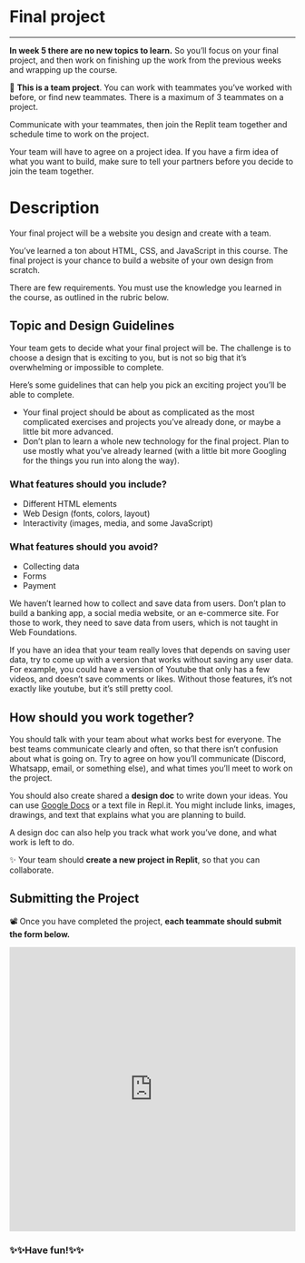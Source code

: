 # Final project

---

**In week 5 there are no new topics to learn.** So you’ll focus on your final project, and then work on finishing up the work from the previous weeks and wrapping up the course.

<aside>

👥 **This is a team project**. You can work with teammates you’ve worked with before, or find new teammates. There is a maximum of 3 teammates on a project.

Communicate with your teammates, then join the Replit team together and schedule time to work on the project.

Your team will have to agree on a project idea. If you have a firm idea of what
you want to build, make sure to tell your partners before you decide to join
the team together.

<!-- TODO: create final project in Replit as a group project -->

</aside>

# Description

Your final project will be a website you design and create with a team.

You’ve learned a ton about HTML, CSS, and JavaScript in this course. The final
project is your chance to build a website of your own design from scratch.

There are few requirements. You must use the knowledge you learned in the
course, as outlined in the rubric below.

## Topic and Design Guidelines

Your team gets to decide what your final project will be. The challenge is to choose a design that is exciting to you, but is not so big that it’s overwhelming or impossible to complete.

Here’s some guidelines that can help you pick an exciting project you’ll be able to complete.

- Your final project should be about as complicated as the most complicated exercises and projects you’ve already done, or maybe a little bit more advanced.
- Don’t plan to learn a whole new technology for the final project. Plan to use mostly what you’ve already learned (with a little bit more Googling for the things you run into along the way).

### What features should you **include?**

- Different HTML elements
- Web Design (fonts, colors, layout)
- Interactivity (images, media, and some JavaScript)

### What features should you **avoid**?

- Collecting data
- Forms
- Payment

We haven’t learned how to collect and save data from users. Don’t plan to build a banking app, a social media website, or an e-commerce site. For those to work, they need to save data from users, which is not taught in Web Foundations.

If you have an idea that your team really loves that depends on saving user data, try to come up with a version that works without saving any user data. For example, you could have a version of Youtube that only has a few videos, and doesn’t save comments or likes. Without those features, it’s not exactly like youtube, but it’s still pretty cool.

## How should you work together?

You should talk with your team about what works best for everyone. The best teams communicate clearly and often, so that there isn’t confusion about what is going on. Try to agree on how you’ll communicate (Discord, Whatsapp, email, or something else), and what times you’ll meet to work on the project.

You should also create shared a **design doc** to write down your ideas. You can use [Google Docs](https://docs.google.com/) or a text file in Repl.it. You might include links, images, drawings, and text that explains what you are planning to build.

A design doc can also help you track what work you’ve done, and what work is left to do.

<aside>

✨ Your team should **create a new project in Replit**, so that you can collaborate.

</aside>

## Submitting the Project

<aside>


📽️ Once you have completed the project, **each teammate should submit the form below.**

<!-- TODO: Replace Form / Update submission instructions -->

<div style="width:100%;height:500px;"><iframe src="https://docs.google.com/forms/d/e/1FAIpQLSdzMaTfx3c3FRVOrXVk7nh-lx3DSjYjAKkluZ2gkK5gpcJIsQ/viewform?usp=send_form&embed=true" frameborder="0" sandbox="allow-scripts allow-popups allow-top-navigation-by-user-activation allow-forms allow-same-origin" allowfullscreen="" style="width: 100%; height: 100%; border-radius: 1px; pointer-events: auto; background-color: white;"></iframe></div>

</aside>

### ✨✨Have fun!✨✨